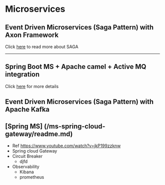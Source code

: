 # Microservices

## Event Driven Microservices (Saga Pattern) with Axon Framework
Click [here](/spring-microservices/ms-sagapattern/ms-saga.md) to read more about SAGA
<hr/>


## Spring Boot MS + Apache camel + Active MQ integration
Click [here](/spring-microservices/ms-apache-camel/spring-camel.md) for more details

## Event Driven Microservices (Saga Pattern) with Apache Kafka

## [Spring MS] (/ms-spring-cloud-gateway/readme.md)
- Ref https://www.youtube.com/watch?v=jkP199zzknw
- Spring cloud Gateway
- Circuit Breaker
  - djfd
- Observability 
  - Kibana
  - prometheus
  


